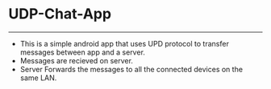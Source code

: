 # UDP-Chat-App
---
- This is a simple android app that uses UPD protocol to transfer messages between app and a server.
- Messages are recieved on server.
- Server Forwards the messages to all the connected devices on the same LAN.
